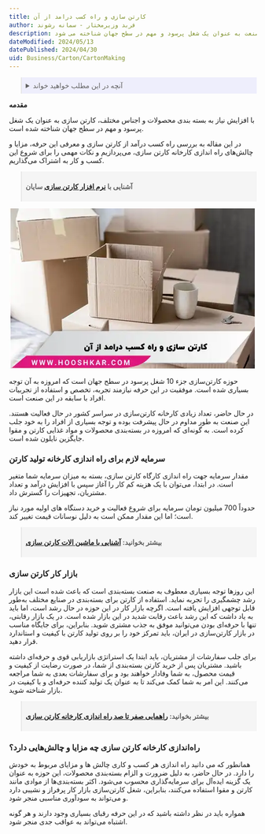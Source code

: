 ```yaml
---
title: کارتن سازی و راه کسب درامد از آن
author: فربد وزیرمختار - سمانه رشوند
description: مقاله‌ کارتن سازی و راه کسب درآمد از آن به بررسی صنعت کارتن سازی و اهمیت آن در جهان می‌پردازد. این صنعت به عنوان یک شغل پرسود و مهم در سطح جهان شناخته می شود.
dateModified: 2024/05/13
datePublished: 2024/04/30
uid: Business/Carton/CartonMaking
---
```


<blockquote style="background-color:#eeeefc; padding:0.5rem">
<details>
  <summary>آنچه در این مطلب خواهید خواند</summary>
  <ul>
     <li>سرمایه‌ لازم جهت راه اندازی کارخانه تولید کارتن</li>
    <li>بازار کار کارتن سازی</li>
    <li>مزایا و چالش‌های راه‌اندازی کارخانه‌ کارتن سازی</li>
  </ul>
</details>
</blockquote>

**مقدمه**

با افزایش نیاز به بسته بندی محصولات و اجناس مختلف، کارتن سازی به عنوان یک شغل پرسود و مهم در سطح جهان شناخته شده است. 

در این مقاله به بررسی راه کسب درآمد از کارتن سازی و معرفی این حرفه، مزایا و چالش‌های راه اندازی کارخانه کارتن سازی، می‌پردازیم و نکات مهمی را برای شروع این کسب و کار به اشتراک می‌گذاریم.

<blockquote style="background-color:#f5f5f5; padding:0.5rem">
<p><strong>آشنایی با <a href="https://www.hooshkar.com/Software/PrintingAndPackaging/Package/Carton" target="_blank"> نرم افزار کارتن سازی</a> سایان</p></strong></blockquote>

![کارتن سازی و راه کسب درآمد از آن](./Images/WhatIsCartonMaking.webp)

حوزه کارتن‌سازی جزء 10 شغل پرسود در سطح جهان است که امروزه به آن توجه بسیاری شده است.
موفقیت در این حرفه نیازمند تجربه، تخصص و استفاده از تجربیات افراد با سابقه در این صنعت است.

در حال حاضر، تعداد زیادی کارخانه کارتن‌سازی در سراسر کشور در حال فعالیت هستند. این صنعت به طور مداوم در حال پیشرفت بوده و توجه بسیاری از افراد را به خود جلب کرده است. به گونه‌ای که امروزه در بسته‌بندی محصولات و مواد غذایی کارتن و مقوا جایگزین نایلون شده است.

### سرمایه‌ لازم برای راه اندازی کارخانه تولید کارتن

مقدار سرمایه جهت راه اندازی کارگاه کارتن سازی، بسته به میزان سرمایه شما متغیر است. در ابتدا، می‌توان با یک هزینه کم کار را آغاز سپس با افزایش درآمد و تعداد مشتریان، تجهیزات را گسترش داد. 

حدوداً 700 میلیون تومان سرمایه برای شروع فعالیت و خرید دستگاه های اولیه مورد نیاز است؛ اما این مقدار ممکن است به دلیل نوسانات قیمت‌ تغییر کند.

<blockquote style="background-color:#f5f5f5; padding:0.5rem">
<p><strong>بیشتر بخوانید: <a href="https://www.hooshkar.com/Wiki/Business/CartonIndustryMachinery" target="_blank">آشنایی با ماشین الات کارتن سازی</a></p></strong></blockquote>

### بازار کار کارتن سازی

این روزها توجه بسیاری معطوف به صنعت بسته‌بندی است که باعث شده است این بازار رشد چشمگیری را تجربه نماید. استفاده از کارتن برای بسته‌بندی در صنایع مختلف به‌طور قابل توجهی افزایش یافته است.
اگرچه بازار کار در این حوزه در حال رشد است، اما باید به یاد داشت که این رشد باعث رقابت شدید در این بازار شده است. در یک بازار رقابتی، تنها با حرفه‌ای بودن می‌توانید موفق به جذب مشتری شوید.
بنابراین، برای جایگاه مناسب در بازار کارتن‌سازی در ایران، باید تمرکز خود را بر روی تولید کارتن با کیفیت و استاندارد قرار دهید.

برای جلب سفارشات از مشتریان، باید ابتدا یک استراتژی بازاریابی قوی و حرفه‌ای داشته باشید. مشتریان پس از خرید کارتن بسته‌بندی از شما، در صورت رضایت از کیفیت و قیمت محصول، به شما وفادار خواهند بود و برای سفارشات بعدی به شما مراجعه می‌کنند. این امر به شما کمک می‌کند تا به عنوان یک تولید کننده حرفه‌ای و با کیفیت در بازار شناخته شوید.

<blockquote style="background-color:#f5f5f5; padding:0.5rem">
<p><strong>بیشتر بخوانید: <a href="https://www.hooshkar.com/Wiki/Business/CartonIndustryMachinery" target="_blank">راهمایی صفر تا صد راه اندازی کارخانه کارتن سازی</a></p></strong></blockquote>

### راه‌اندازی کارخانه‌ کارتن سازی چه مزایا و چالش‌هایی دارد؟

همانطور که می دانید راه اندازی هر کسب و کاری چالش ها و مزایای مربوط به خودش را دارد. در حال حاضر، به دلیل ضرورت و الزام بسته‌بندی محصولات، این حوزه به عنوان یک گزینه ایده‌آل برای سرمایه‌گذاری محسوب می‌شود. اکثر بسته‌بندی‌ها از موادی مانند کارتن و مقوا استفاده می‌کنند، بنابراین، شغل کارتن‌سازی بازار کار پرفراز و نشیبی دارد و می‌تواند به سودآوری مناسبی منجر شود.

همواره باید در نظر داشته باشید که در این حرفه رقبای بسیاری وجود دارند و هر گونه اشتباه می‌تواند به عواقب جدی منجر شود.